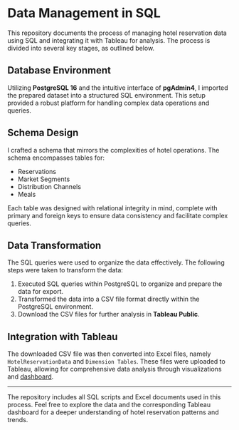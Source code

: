 # Data Management in SQL

This repository documents the process of managing hotel reservation data using SQL and integrating it with Tableau for analysis. The process is divided into several key stages, as outlined below.

## Database Environment

Utilizing **PostgreSQL 16** and the intuitive interface of **pgAdmin4**, I imported the prepared dataset into a structured SQL environment. This setup provided a robust platform for handling complex data operations and queries.

## Schema Design

I crafted a schema that mirrors the complexities of hotel operations. The schema encompasses tables for:

- Reservations
- Market Segments
- Distribution Channels
- Meals

Each table was designed with relational integrity in mind, complete with primary and foreign keys to ensure data consistency and facilitate complex queries.

## Data Transformation

The SQL queries were used to organize the data effectively. The following steps were taken to transform the data:

1. Executed SQL queries within PostgreSQL to organize and prepare the data for export.
2. Transformed the data into a CSV file format directly within the PostgreSQL environment.
3. Download the CSV files for further analysis in  **Tableau Public**.

## Integration with Tableau

The downloaded CSV file was then converted into Excel files, namely `HotelReservationData` and `Dimension Tables`. These files were uploaded to Tableau, allowing for comprehensive data analysis through visualizations and [dashboard](https://public.tableau.com/views/Hotel_Reservation_Analysis/Dashboard?:language=en-US&:display_count=n&:origin=viz_share_link).

---

The repository includes all SQL scripts and Excel documents used in this process. Feel free to explore the data and the corresponding Tableau dashboard for a deeper understanding of hotel reservation patterns and trends.
